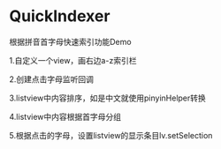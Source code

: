 # QuickIndexer
根据拼音首字母快速索引功能Demo

1.自定义一个view，画右边a-z索引栏

2.创建点击字母监听回调

3.listview中内容排序，如是中文就使用pinyinHelper转换

4.listview中内容根据首字母分组

5.根据点击的字母，设置listview的显示条目lv.setSelection
